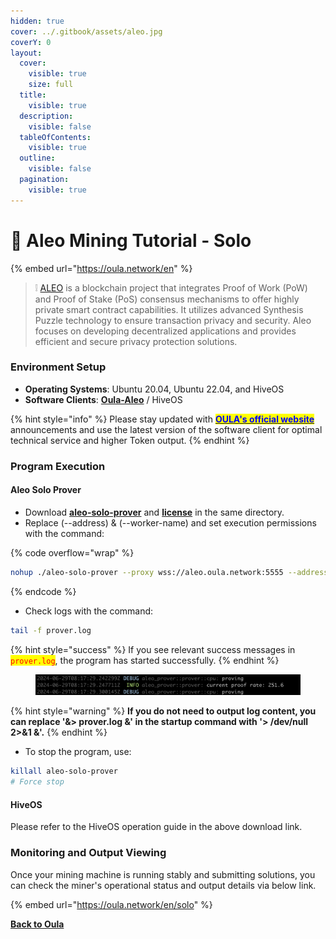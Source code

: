 ```yaml
---
hidden: true
cover: ../.gitbook/assets/aleo.jpg
coverY: 0
layout:
  cover:
    visible: true
    size: full
  title:
    visible: true
  description:
    visible: false
  tableOfContents:
    visible: true
  outline:
    visible: false
  pagination:
    visible: true
---
```


# 🤖 Aleo Mining Tutorial - Solo

{% embed url="https://oula.network/en" %}

> &#x20;❕ [ALEO](https://www.aleo.org/) is a blockchain project that integrates Proof of Work (PoW) and Proof of Stake (PoS) consensus mechanisms to offer highly private smart contract capabilities. It utilizes advanced Synthesis Puzzle technology to ensure transaction privacy and security. Aleo focuses on developing decentralized applications and provides efficient and secure privacy protection solutions.

### **Environment Setup**

* **Operating Systems**: Ubuntu 20.04, Ubuntu 22.04, and HiveOS
* **Software Clients**: [**Oula-Aleo**](https://github.com/oula-network/aleo/releases/tag/v1.6-testnet-beta) / HiveOS

{% hint style="info" %}
Please stay updated with [<mark style="color:blue;">**OULA's official website**</mark>](https://oula.network/en) announcements and use the latest version of the software client for optimal technical service and higher Token output.
{% endhint %}

### **Program Execution**

#### **Aleo Solo Prover**

* Download [**aleo-solo-prover**](https://github.com/oula-network/aleo/releases/download/v1.6-testnet-beta/aleo-solo-prover) and [**license**](https://github.com/oula-network/aleo/releases/download/v1.6-testnet-beta/license) in the same directory.
* Replace (--address) &  (--worker-name) and set execution permissions with the command:

{% code overflow="wrap" %}
```sh
nohup ./aleo-solo-prover --proxy wss://aleo.oula.network:5555 --address <YOUR_ALEO_ADDRESS> --worker-name <WORKER_NAME> > prover.log 2>&1 &shell
```
{% endcode %}

* Check logs with the command:

```bash
tail -f prover.log
```

{% hint style="success" %}
If you see relevant success messages in <mark style="color:red;">`prover.log`</mark>, the program has started successfully.
{% endhint %}

<figure><img src="../.gitbook/assets/image (1) (1).png" alt=""><figcaption></figcaption></figure>

{% hint style="warning" %}
**If you do not need to output log content, you can replace '&> prover.log &' in the startup command with '> /dev/null 2>&1 &'.**
{% endhint %}

* To stop the program, use:

```bash
killall aleo-solo-prover
# Force stop
```

#### **HiveOS**

Please refer to the HiveOS operation guide in the above download link.



### **Monitoring and Output Viewing**

Once your mining machine is running stably and submitting solutions, you can check the miner's operational status and output details via below link.

{% embed url="https://oula.network/en/solo" %}





[**Back to Oula**](https://oula.network/zh/login)
